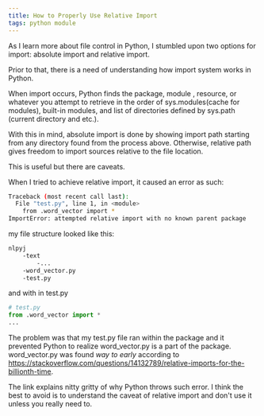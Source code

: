 ```yaml
---
title: How to Properly Use Relative Import
tags: python module
---
```


As I learn more about file control in Python, I
stumbled upon two options for import: absolute
import and relative import. 

Prior to that, there is a need of understanding 
how import system works in Python. 

When import occurs, Python finds the package, module
, resource, or whatever you attempt to retrieve
in the order of sys.modules(cache for modules),
built-in modules, and list of directories defined
by sys.path (current directory and etc.).

With this in mind, absolute import is done by showing
import path starting from any directory found from
the process above. Otherwise, relative path gives
freedom to import sources relative to the file
location. 

This is useful but there are caveats.

When I tried to achieve relative import, it caused
an error as such:
```bash
Traceback (most recent call last):
  File "test.py", line 1, in <module>
    from .word_vector import *
ImportError: attempted relative import with no known parent package
```
my file structure looked like this:
```bash
nlpyj
    -text
        -...
    -word_vector.py
    -test.py
```
and with in test.py
```python
# test.py
from .word_vector import *
...
```

The problem was that my test.py file ran
within the package and it prevented Python to realize
word_vector.py is a part of the package. word_vector.py
was found _way to early_ according to https://stackoverflow.com/questions/14132789/relative-imports-for-the-billionth-time.

The link explains nitty gritty of why Python throws
such error. I think the best to avoid is to understand
the caveat of relative import and don't use it unless
you really need to. 